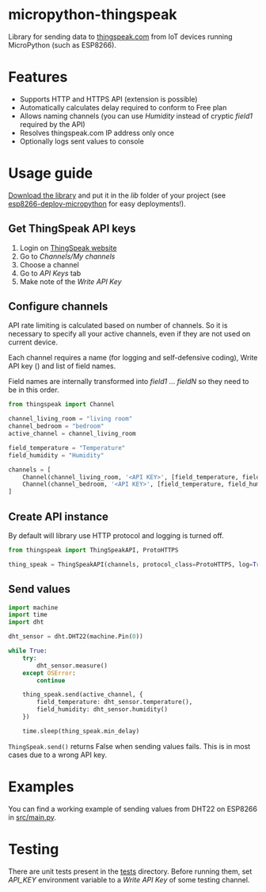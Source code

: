 # micropython-thingspeak

Library for sending data to [thingspeak.com](thingspeak.com) from IoT 
devices running MicroPython (such as ESP8266).

# Features

* Supports HTTP and HTTPS API (extension is possible)
* Automatically calculates delay required to conform to Free plan
* Allows naming channels (you can use _Humidity_ instead of cryptic 
  _field1_ required by the API)
* Resolves thingspeak.com IP address only once
* Optionally logs sent values to console

# Usage guide

[Download the library](https://raw.githubusercontent.com/radeklat/micropython-thingspeak/master/src/lib/thingspeak.py) 
and put it in the _lib_ folder of your project (see 
[esp8266-deploy-micropython](https://github.com/radeklat/esp8266-deploy-micropython) 
for easy deployments!).

## Get ThingSpeak API keys

1. Login on [ThingSpeak website](https://thingspeak.com)
1. Go to _Channels/My channels_
1. Choose a channel
1. Go to _API Keys_ tab
1. Make note of the _Write API Key_

## Configure channels

API rate limiting is calculated based on number of channels. So it is 
necessary to specify all your active channels, even if they are not used
on current device.

Each channel requires a name (for logging and self-defensive coding), 
Write API key () and list of field names.

Field names are internally transformed into _field1_ ... _fieldN_ so 
they need to be in this order. 

```python
from thingspeak import Channel

channel_living_room = "living room"
channel_bedroom = "bedroom"
active_channel = channel_living_room

field_temperature = "Temperature"
field_humidity = "Humidity"

channels = [
    Channel(channel_living_room, '<API KEY>', [field_temperature, field_humidity]),
    Channel(channel_bedroom, '<API KEY>', [field_temperature, field_humidity])
]
``` 

## Create API instance

By default will library use HTTP protocol and logging is turned off.

```python
from thingspeak import ThingSpeakAPI, ProtoHTTPS

thing_speak = ThingSpeakAPI(channels, protocol_class=ProtoHTTPS, log=True)
```

## Send values

```python
import machine
import time
import dht

dht_sensor = dht.DHT22(machine.Pin(0))

while True:
    try:
        dht_sensor.measure()
    except OSError:
        continue

    thing_speak.send(active_channel, {
        field_temperature: dht_sensor.temperature(),
        field_humidity: dht_sensor.humidity()
    })

    time.sleep(thing_speak.min_delay)
```

`ThingSpeak.send()` returns False when sending values fails. This is in 
most cases due to a wrong API key.

# Examples

You can find a working example of sending values from DHT22 on ESP8266
in [src/main.py](src/main.py).

# Testing

There are unit tests present in the [tests](tests) directory. Before 
running them, set _API_KEY_ environment variable to a _Write API Key_
of some testing channel. 